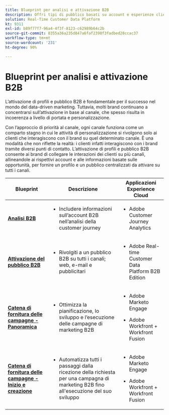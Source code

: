 ```yaml
---
title: Blueprint per analisi e attivazione B2B
description: Offri tipi di pubblico basati su account e esperienze cliente incentrate sul profilo con Real-time Customer Data Platform.
solution: Real-Time Customer Data Platform
kt: 9311
exl-id: b89f77f7-96a4-4f3f-8123-c62989b64c2b
source-git-commit: 8355a36a235d847a6faf2398f3fadbed28ccac37
workflow-type: tm+mt
source-wordcount: '231'
ht-degree: 90%

---
```


# Blueprint per analisi e attivazione B2B

L’attivazione di profili e pubblico B2B è fondamentale per il successo nel mondo del data-driven marketing. Tuttavia, molti brand continuano a concentrarsi sull’attivazione in base al canale, che spesso risulta in incoerenza a livello di portata e personalizzazione.

Con l’approccio di priorità al canale, ogni canale funziona come un comparto stagno in cui le attività di personalizzazione si rivolgono solo ai clienti che interagiscono con il brand su quel determinato canale. È una modalità che non riflette la realtà: i clienti infatti interagiscono con i brand tramite diversi punti di contatto. L’attivazione di profili e pubblico B2B consente ai brand di collegare le interazioni dei clienti su più canali, allineandole ai rispettivi account e alle informazioni basate sulle opportunità, per fornire un profilo e un pubblico centralizzati da attivare su tutti i canali.

| Blueprint | Descrizione | Applicazioni Experience Cloud |
|---|---|---|
| **[Analisi B2B](https://experienceleague.adobe.com/docs/analytics-platform/using/cja-usecases/b2b.html?lang=it)** | <ul><li>Includere informazioni sull’account B2B nell’analisi della customer journey</li></ul> | <ul><li>Adobe Customer Journey Analytics</li></ul> |
| **[Attivazione del pubblico B2B](b2bactivation.md)** | <ul><li>Rivolgiti a un pubblico B2B su tutti i canali; web, e-mail e pubblicitari</li></ul> | <ul><li>Adobe Real-time Customer Data Platform B2B Edition</li></ul> |
| **[Catena di fornitura delle campagne - Panoramica](/help/blueprints/b2b/campaign-supply-chain/overview.md)** | <ul><li>Ottimizza la pianificazione, lo sviluppo e l’esecuzione delle campagne di marketing B2B</li></ul> | <ul><li>Adobe Marketo Engage</li></ul><ul><li>Adobe Workfront + Workfront Fusion</li></ul> |
| **[Catena di fornitura delle campagne - Inizio e creazione](/help/blueprints/b2b/campaign-supply-chain/intake-and-create.md)** | <ul><li>Automatizza tutti i passaggi dalla ricezione della richiesta per una campagna di marketing B2B fino all&#39;esecuzione del suo sviluppo</li></ul> | <ul><li>Adobe Marketo Engage</li></ul><ul><li>Adobe Workfront + Workfront Fusion</li></ul> |
